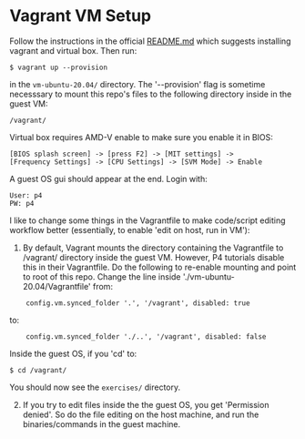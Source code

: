 # Vagrant VM Setup

Follow the instructions in the official [README.md](./README.md)
which suggests installing vagrant and virtual box.  Then run:

~~~
$ vagrant up --provision
~~~


in the `vm-ubuntu-20.04/` directory.  The '--provision' flag is 
sometime necesssary to mount this repo's files to the following directory inside in the guest VM:

~~~
/vagrant/
~~~

Virtual box requires AMD-V enable to make sure you enable it in BIOS:

~~~
[BIOS splash screen] -> [press F2] -> [MIT settings] ->
[Frequency Settings] -> [CPU Settings] -> [SVM Mode] -> Enable
~~~

A guest OS gui should appear at the end.  Login with:

~~~
User: p4
PW: p4
~~~

I like to change some things in the Vagrantfile to make code/script editing workflow better (essentially, to enable 'edit on host, run in VM'):

1. By default, Vagrant mounts the directory containing
the Vagrantfile to /vagrant/ directory inside the guest
VM.  However, P4 tutorials disable this in their
Vagrantfile.  Do the following to re-enable mounting and point to root of
this repo.  Change the line inside
'./vm-ubuntu-20.04/Vagrantfile' from:
~~~
    config.vm.synced_folder '.', '/vagrant', disabled: true
~~~
to:
~~~
    config.vm.synced_folder './..', '/vagrant', disabled: false
~~~

Inside the guest OS, if you 'cd' to:

~~~
$ cd /vagrant/
~~~

You should now see the `exercises/` directory.

2.  If you try to edit files inside the the guest OS, you get
'Permission denied'.  So do the file editing on the host machine,
and run the binaries/commands in the guest machine.
